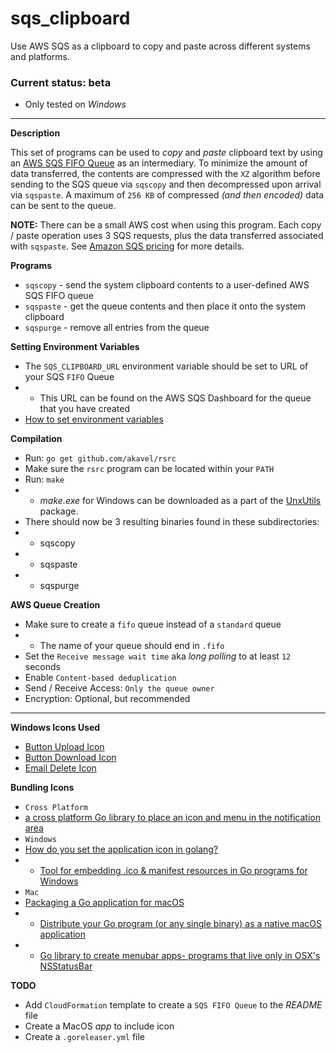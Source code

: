 # sqs_clipboard
Use AWS SQS as a clipboard to copy and paste across different systems and platforms.

### Current status: beta

* Only tested on *Windows*

___

**Description**

This set of programs can be used to *copy* and *paste* clipboard text by using an [AWS SQS FIFO Queue](https://docs.aws.amazon.com/AWSSimpleQueueService/latest/SQSDeveloperGuide/FIFO-queues.html) as an intermediary. To minimize the amount of data transferred, the contents are compressed with the `XZ` algorithm before sending to the SQS queue via `sqscopy` and then decompressed upon arrival via `sqspaste`.  A maximum of `256 KB` of compressed *(and then encoded)* data can be sent to the queue.

**NOTE:** There can be a small AWS cost when using this program.  Each copy / paste operation uses 3 SQS requests, plus the data transferred associated with `sqspaste`.  See [Amazon SQS pricing](https://aws.amazon.com/sqs/pricing/) for more details.

**Programs**

* `sqscopy` - send the system clipboard contents to a user-defined AWS SQS FIFO queue
* `sqspaste` - get the queue contents and then place it onto the system clipboard
* `sqspurge` - remove all entries from the queue

**Setting Environment Variables**

* The `SQS_CLIPBOARD_URL` environment variable should be set to URL of your SQS `FIFO` Queue
* * This URL can be found on the AWS SQS Dashboard for the queue that you have created
* [How to set environment variables](https://docs.aws.amazon.com/cli/latest/userguide/cli-configure-envvars.html#envvars-set)

**Compilation**

* Run: `go get github.com/akavel/rsrc`
* Make sure the `rsrc` program can be located within your `PATH`
* Run: `make`
* * *make.exe* for Windows can be downloaded as a part of the [UnxUtils](https://sourceforge.net/projects/unxutils/) package.
* There should now be 3 resulting binaries found in these subdirectories:
* * sqscopy
* * sqspaste
* * sqspurge

**AWS Queue Creation**

* Make sure to create a `fifo` queue instead of a `standard` queue
* * The name of your queue should end in `.fifo`
* Set the `Receive message wait time` aka *long polling* to at least `12` seconds
* Enable `Content-based deduplication`
* Send / Receive Access: `Only the queue owner`
* Encryption: Optional, but recommended

___

**Windows Icons Used**

* [Button Upload Icon](https://www.iconarchive.com/show/soft-scraps-icons-by-hopstarter/Button-Upload-icon.html)
* [Button Download Icon](https://www.iconarchive.com/show/soft-scraps-icons-by-hopstarter/Button-Download-icon.html)
* [Email Delete Icon](https://www.iconarchive.com/show/soft-scraps-icons-by-hopstarter/Email-Delete-icon.html)

**Bundling Icons**

* `Cross Platform`
* [a cross platform Go library to place an icon and menu in the notification area](https://github.com/getlantern/systray)
* `Windows`
* [How do you set the application icon in golang?](https://stackoverflow.com/questions/25602600/how-do-you-set-the-application-icon-in-golang)
* * [Tool for embedding .ico & manifest resources in Go programs for Windows](https://github.com/akavel/rsrc)
* `Mac`
* [Packaging a Go application for macOS](https://medium.com/@mattholt/packaging-a-go-application-for-macos-f7084b00f6b5)
* * [Distribute your Go program (or any single binary) as a native macOS application](https://gist.github.com/mholt/11008646c95d787c30806d3f24b2c844)
* * [Go library to create menubar apps- programs that live only in OSX's NSStatusBar](https://github.com/caseymrm/menuet)

**TODO**

* Add `CloudFormation` template to create a `SQS FIFO Queue` to the *README* file
* Create a MacOS *app* to include icon
* Create a `.goreleaser.yml` file
